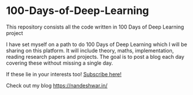 # 100-Days-of-Deep-Learning
This repository consists all the code written in 100 Days of Deep Learning project

I have set myself on a path to do 100 Days of Deep Learning which I will be sharing on this platform. It will include theory, maths, implementation, reading research papers and projects. The goal is to post a blog each day covering these without missing a single day.

If these lie in your interests too! [Subscribe here!](https://nandeshwar.in/newsletter/)

Check out my blog https://nandeshwar.in/